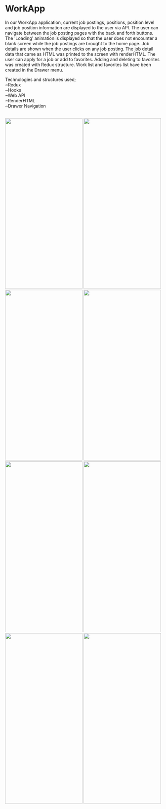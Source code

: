 # WorkApp

In our WorkApp application, current job postings, positions, position level and job position information are displayed to the user via API.
The user can navigate between the job posting pages with the back and forth buttons.
The 'Loading' animation is displayed so that the user does not encounter a blank screen while the job postings are brought to the home page.
Job details are shown when the user clicks on any job posting. The job detail data that came as HTML was printed to the screen with renderHTML.
The user can apply for a job or add to favorites. Adding and deleting to favorites was created with Redux structure.
Work list and favorites list have been created in the Drawer menu.

Technologies and structures used;<br>
~Redux<br>
~Hooks<br>
~Web API<br>
~RenderHTML<br>
~Drawer Navigation<br><br>
<p/><p/>

<img src="https://user-images.githubusercontent.com/77547205/190257923-12c20f65-b0bb-444d-9f7d-c02b158c6baa.png" height="550" width="250">
<img src="https://user-images.githubusercontent.com/77547205/190257929-6fe59548-f402-44f3-ab5e-b67db466fe4c.png" height="550" width="250">
<img src="https://user-images.githubusercontent.com/77547205/190257930-469e0a24-7232-4197-874b-d95a307557d3.png" height="550" width="250">
<img src="https://user-images.githubusercontent.com/77547205/190257932-bddc692c-9b09-439f-9c1e-d84ae729b53c.png" height="550" width="250">
<img src="https://user-images.githubusercontent.com/77547205/190257934-3167e979-e93f-4282-b48c-7366d1ec09c1.png" height="550" width="250">
<img src="https://user-images.githubusercontent.com/77547205/190257938-adaf18b8-4832-45b3-b0d3-10f039a3bc3e.png" height="550" width="250">
<img src="https://user-images.githubusercontent.com/77547205/190257943-3e629c8a-3595-4a5c-be10-7554c1eb7171.png" height="550" width="250">
<img src="https://user-images.githubusercontent.com/77547205/190257945-85ca094f-ac82-42f1-8a79-b295a183219d.png" height="550" width="250">
